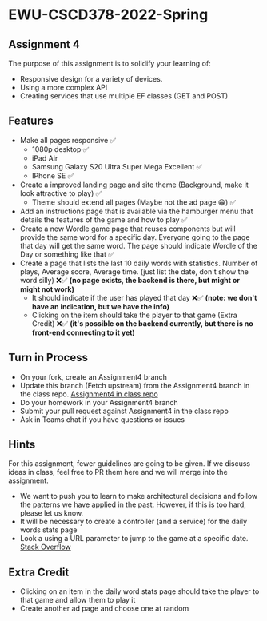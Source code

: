 # EWU-CSCD378-2022-Spring

## Assignment 4

The purpose of this assignment is to solidify your learning of:

- Responsive design for a variety of devices.
- Using a more complex API
- Creating services that use multiple EF classes (GET and POST)

## Features

- Make all pages responsive ✅
  - 1080p desktop ✅
  - iPad Air
  - Samsung Galaxy S20 Ultra Super Mega Excellent ✅
  - IPhone SE ✅
- Create a improved landing page and site theme (Background, make it look attractive to play) ✅
  - Theme should extend all pages (Maybe not the ad page 😁) ✅
- Add an instructions page that is available via the hamburger menu that details the features of the game and how to play ✅
- Create a new Wordle game page that reuses components but will provide the same word for a specific day. Everyone going to the page that day will get the same word. The page should indicate Wordle of the Day or something like that ✅ 
- Create a page that lists the last 10 daily words with statistics. Number of plays, Average score, Average time. (just list the date, don't show the word silly) ❌✅ **(no page exists, the backend is there, but might or might not work)**
  - It should indicate if the user has played that day ❌✅ **(note: we don't have an indication, but we have the info)**
  - Clicking on the item should take the player to that game (Extra Credit) ❌✅ **(it's possible on the backend currently, but there is no front-end connecting to it yet)**

## Turn in Process

- On your fork, create an Assignment4 branch
- Update this branch (Fetch upstream) from the Assignment4 branch in the class repo. [Assignment4 in class repo](https://github.com/IntelliTect-Samples/EWU-CSCD379-2022-Spring/tree/Assignment4)
- Do your homework in your Assignment4 branch
- Submit your pull request against Assignment4 in the class repo
- Ask in Teams chat if you have questions or issues

## Hints

For this assignment, fewer guidelines are going to be given. If we discuss ideas in class, feel free to PR them here and we will merge into the assignment.

- We want to push you to learn to make architectural decisions and follow the patterns we have applied in the past. However, if this is too hard, please let us know.
- It will be necessary to create a controller (and a service) for the daily words stats page
- Look a using a URL parameter to jump to the game at a specific date. [Stack Overflow](https://stackoverflow.com/questions/48068520/nuxt-js-how-to-get-route-url-params-in-a-page)

## Extra Credit

- Clicking on an item in the daily word stats page should take the player to that game and allow them to play it
- Create another ad page and choose one at random
